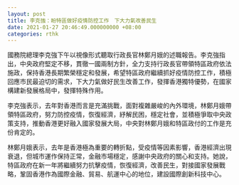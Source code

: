 ```yaml
---
layout: post
title: 李克強：盼特區做好疫情防控工作　下大力氣改善民生
date: 2021-01-27 20:46:49.000000000 +08:00
categories: rthk
---
```


國務院總理李克強下午以視像形式聽取行政長官林鄭月娥的述職報告。李克強指出，中央政府堅定不移，貫徹一國兩制方針，全力支持行政長官帶領特區政府依法施政，保持香港長期繁榮穩定和發展，希望特區政府繼續抓好疫情防控工作，積極回應市民最迫切的需求，下大力氣做好民生改善工作，發揮香港獨特優勢，在國家構建新發展格局中，發揮特殊作用。

李克強表示，去年對香港而言是充滿挑戰，面對複雜嚴峻的內外環境，林鄭月娥帶領特區政府，努力防控疫情，恢復經濟，紓解民困，穩定社會，並積極爭取中央政策支持，推動香港更好融入國家發展大局，中央對林鄭月娥和特區政付的工作是充份肯定的。

林鄭月娥表示，去年是香港極為重要的轉折點，受疫情等因素影響，香港經濟出現衰退，但城市運作保持正常，金融市場穩定，感謝中央政府的關心和支持。她說，特區政府在新一年將繼續努力抗擊疫情，恢復經濟，改善民生，對接國家發展戰略，鞏固香港作為國際金融、貿易、航運中心的地位，建設國際創新科技中心。
